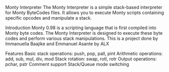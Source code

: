 Monty Interpreter
The Monty Interpreter is a simple stack-based interpreter for Monty ByteCodes files. It allows you to execute Monty scripts containing specific opcodes and manipulate a stack.

Introduction
Monty 0.98 is a scripting language that is first compiled into Monty byte codes. The Monty Interpreter is designed to execute these byte codes and perform various stack manipulations. This is a project done by Immanuella Baajike and Emmanuel Asante by ALX

Features
Basic stack operations: push, pop, pall, pint
Arithmetic operations: add, sub, mul, div, mod
Stack rotation: swap, rotl, rotr
Output operations: pchar, pstr
Comment support
Stack/Queue mode switching

